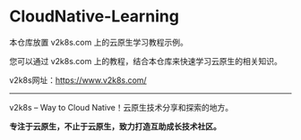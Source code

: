 # CloudNative-Learning

本仓库放置 v2k8s.com 上的云原生学习教程示例。

您可以通过 v2k8s.com 上的教程，结合本仓库来快速学习云原生的相关知识。


v2k8s网址：https://www.v2k8s.com/

---

v2k8s – Way to Cloud Native！云原生技术分享和探索的地方。

**专注于云原生，不止于云原生，致力打造互助成长技术社区。**
